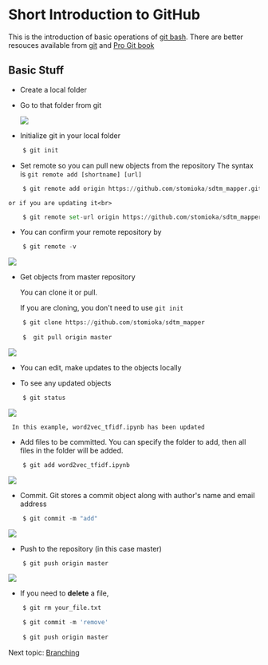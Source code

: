 
# Short Introduction to GitHub

This is the introduction of basic operations of [git bash](https://gitforwindows.org/).
There are better resouces available from [git](https://github.com/git-for-windows/git/tree/master/Documentation) and [Pro Git book](https://git-scm.com/book/en/v2)

## Basic Stuff

* Create a local folder
* Go to that folder from git

     ![](images/intro1.png)
* Initialize git in your local folder


```python
    $ git init
```

* Set remote so you can pull new objects from the repository
    The syntax is `git remote add [shortname] [url] `
    


```python
    $ git remote add origin https://github.com/stomioka/sdtm_mapper.git
```

    or if you are updating it<br>


```python
    $ git remote set-url origin https://github.com/stomioka/sdtm_mapper.git 
```

* You can confirm your remote repository by<br>
    


```python
    $ git remote -v    
```

   ![](images/intro2.png)
 
* Get objects from master repository<br>
    
     You can clone it or pull.   
     
     If you are cloning, you don't need to use `git init`
    


```python
    $ git clone https://github.com/stomioka/sdtm_mapper
    
    $  git pull origin master
```

   ![](images/intro3.png)
     
* You can edit, make updates to the objects locally

* To see any updated objects

    


```python
    $ git status   
```

  ![](images/intro4.png)
     
     In this example, word2vec_tfidf.ipynb has been updated
     
* Add files to be committed. You can specify the folder to add, then all files in the folder will be added.

    


```python
    $ git add word2vec_tfidf.ipynb    
```

   ![](images/intro5.png)
    
* Commit. Git stores a commit object along with author's name and email address

    


```python
    $ git commit -m "add"    
```

  ![](images/intro6.png)
    
* Push to the repository (in this case master)


```python
    $ git push origin master
```

   ![](images/intro7.png)
    
* If you need to **delete** a file,


```python
    $ git rm your_file.txt

    $ git commit -m 'remove'
    
    $ git push origin master
```



Next topic: [Branching](branching.ipynb)
